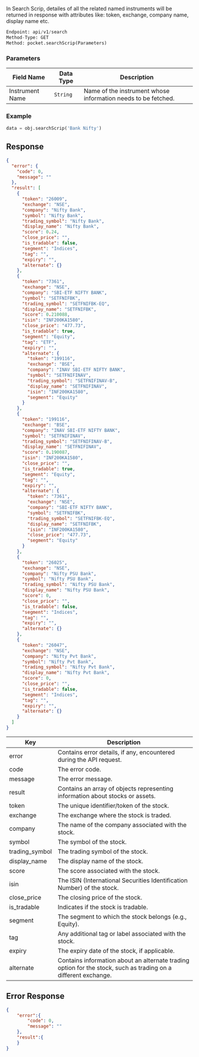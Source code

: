<!-- ## Search Scrip -->
In Search Scrip, detailes of all the related named instruments will be returned in response with attributes like: token, exchange, company name, display name etc.


```python
Endpoint: api/v1/search
Method-Type: GET
Method: pocket.searchScrip(Parameters)

```

### Parameters
| Field Name     | Data Type | Description                                       |
|----------------|-----------|---------------------------------------------------|
| Instrument Name   | `String`    | Name of the instrument whose information needs to be fetched. |


### Example
```python
data = obj.searchScrip('Bank Nifty')
```


## Response
```json
{
  "error": {
    "code": 0,
    "message": ""
  },
  "result": [
    {
      "token": "26009",
      "exchange": "NSE",
      "company": "Nifty Bank",
      "symbol": "Nifty Bank",
      "trading_symbol": "Nifty Bank",
      "display_name": "Nifty Bank",
      "score": 0.24,
      "close_price": "",
      "is_tradable": false,
      "segment": "Indices",
      "tag": "",
      "expiry": "",
      "alternate": {}
    },
    {
      "token": "7361",
      "exchange": "NSE",
      "company": "SBI-ETF NIFTY BANK",
      "symbol": "SETFNIFBK",
      "trading_symbol": "SETFNIFBK-EQ",
      "display_name": "SETFNIFBK",
      "score": 0.210088,
      "isin": "INF200KA1580",
      "close_price": "477.73",
      "is_tradable": true,
      "segment": "Equity",
      "tag": "ETF",
      "expiry": "",
      "alternate": {
        "token": "199116",
        "exchange": "BSE",
        "company": "INAV SBI-ETF NIFTY BANK",
        "symbol": "SETFNIFINAV",
        "trading_symbol": "SETFNIFINAV-B",
        "display_name": "SETFNIFINAV",
        "isin": "INF200KA1580",
        "segment": "Equity"
      }
    },
    {
      "token": "199116",
      "exchange": "BSE",
      "company": "INAV SBI-ETF NIFTY BANK",
      "symbol": "SETFNIFINAV",
      "trading_symbol": "SETFNIFINAV-B",
      "display_name": "SETFNIFINAV",
      "score": 0.190087,
      "isin": "INF200KA1580",
      "close_price": "",
      "is_tradable": true,
      "segment": "Equity",
      "tag": "",
      "expiry": "",
      "alternate": {
        "token": "7361",
        "exchange": "NSE",
        "company": "SBI-ETF NIFTY BANK",
        "symbol": "SETFNIFBK",
        "trading_symbol": "SETFNIFBK-EQ",
        "display_name": "SETFNIFBK",
        "isin": "INF200KA1580",
        "close_price": "477.73",
        "segment": "Equity"
      }
    },
    {
      "token": "26025",
      "exchange": "NSE",
      "company": "Nifty PSU Bank",
      "symbol": "Nifty PSU Bank",
      "trading_symbol": "Nifty PSU Bank",
      "display_name": "Nifty PSU Bank",
      "score": 0,
      "close_price": "",
      "is_tradable": false,
      "segment": "Indices",
      "tag": "",
      "expiry": "",
      "alternate": {}
    },
    {
      "token": "26047",
      "exchange": "NSE",
      "company": "Nifty Pvt Bank",
      "symbol": "Nifty Pvt Bank",
      "trading_symbol": "Nifty Pvt Bank",
      "display_name": "Nifty Pvt Bank",
      "score": 0,
      "close_price": "",
      "is_tradable": false,
      "segment": "Indices",
      "tag": "",
      "expiry": "",
      "alternate": {}
    }
  ]
}
```

| Key          | Description                                                                                                     |
|--------------|-----------------------------------------------------------------------------------------------------------------|
| error        | Contains error details, if any, encountered during the API request.                                             |
| code         | The error code.                                                                                                 |
| message      | The error message.                                                                                              |
| result       | Contains an array of objects representing information about stocks or assets.                                    |
| token        | The unique identifier/token of the stock.                                                                       |
| exchange     | The exchange where the stock is traded.                                                                         |
| company      | The name of the company associated with the stock.                                                              |
| symbol       | The symbol of the stock.                                                                                        |
| trading_symbol | The trading symbol of the stock.                                                                                |
| display_name | The display name of the stock.                                                                                  |
| score        | The score associated with the stock.                                                                            |
| isin         | The ISIN (International Securities Identification Number) of the stock.                                         |
| close_price  | The closing price of the stock.                                                                                 |
| is_tradable  | Indicates if the stock is tradable.                                                                             |
| segment      | The segment to which the stock belongs (e.g., Equity).                                                          |
| tag          | Any additional tag or label associated with the stock.                                                           |
| expiry       | The expiry date of the stock, if applicable.                                                                    |
| alternate    | Contains information about an alternate trading option for the stock, such as trading on a different exchange.  |



## Error Response
```json
{
    "error":{
        "code": 0,
        "message": ""
    },
    "result":{
    }
}
```